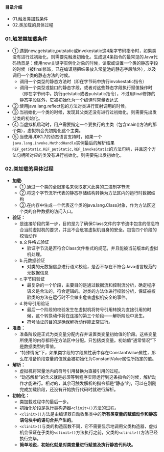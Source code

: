 #### 目录介绍
- 01.触发类加载条件
- 02.类加载的具体过程




### 01.触发类加载条件
- ①.遇到new,getstatic,putstatic或invokestatic这4条字节码指令时，如果类没有进行过初始化，则需要先触发初始化。生成这4条指令的最常见的Java代码场景是：使用new关键字实例化对象的时候，读取或设置一个类的静态字段的时候（被final修饰，已在编译期把结果放入常量池的静态字段除外），以及调用一个类的静态方法的时候。
    - 调用一个类型的静态方法时（即在字节码中执行invokestatic指令）
    - 调用一个类型或接口的静态字段，或者对这些静态字段执行赋值操作时（即在字节码中，执行getstatic或者putstatic指令），不过用final修饰的静态字段除外，它被初始化为一个编译时常量表达式
- ②.使用java.lang.reflect包的方法对类进行反射调用的时候。
- ③.当初始化一个类的时候，发现其父类还没有进行过初始化，则需要先出发父类的初始化。
- ④.当虚拟机启动时，用户需要指定一个要执行的主类（包含main()方法的那个类），虚拟机会先初始化这个主类。
- ⑤.当使用JDK1.7的动态语言支持时，如果一个`java.lang.invoke.MethodHandle`实例最后的解析结果`REF_getStatic,REF_putStatic,REF_invokeStatic`的方法句柄，并且这个方法句柄所对应的类没有进行初始化，则需要先出发初始化。



### 02.类加载的具体过程
- **加载:**
    - ①.通过一个类的全限定名来获取定义此类的二进制字节流
    - ②.将这个字节流所代表的静态存储结构转换为方法区内的运行时数据结构
    - ③.在内存中生成一个代表这个类的java.lang.Class对象，作为方法区这个类的各种数据的访问入口。
- **验证：**
    - 是连接阶段的第一步，目的是为了确保Class文件的字节流中包含的信息符合当前虚拟机的要求，并且不会危害虚拟机自身的安全。包含四个阶段的校验动作
    - a.文件格式验证
        - 验证字节流是否符合Class文件格式的规范，并且能被当前版本的虚拟机处理。
    - b.元数据验证
        - 对类的元数据信息进行语义校验，是否不存在不符合Java语言规范的元数据信息
    - c.字节码验证
        - 最复杂的一个阶段，主要目的是通过数据流和控制流分析，确定程序语义是合法的，符合逻辑的。对类的方法体进行校验分析，保证被校验类的方法在运行时不会做出危害虚拟机安全的事件。
    - d.符号引用验证
        - 最后一个阶段的校验发生在虚拟机将符号引用转换为直接引用的时候，这个转换动作将在连接的第三个阶段——解析阶段中发生。
        - 符号验证的目的是确保解析动作能正常进行。
- **准备：**
    - 准备阶段是正式为类变量分配内存并设置类变量初始值的阶段。这些变量所使用的内存都将在方法区中分配。只包括类变量。初始值“通常情况”下是数据类型的零值。
    - “特殊情况”下，如果类字段的字段属性表中存在ConstantValue属性，那么在准备阶段变量的值就会被初始化为ConstantValue属性所指定的值。
- **解析：**
    - 虚拟机将常量池内的符号引用替换为直接引用的过程。
    - “动态解析”的含义就是必须等到程序实际运行到这条指令的时候，解析动作才能进行。相对的，其余可触发解析的指令都是“静态”的，可以在刚刚完成加载阶段，还没有开始执行代码时就进行解析。
- **初始化：**
    - 类加载过程中的最后一步。
    - 初始化阶段是执行类构造器`<clinit>()`方法的过程。
    - `<clinit>()`方法是由编译器自动收集类中的**所有类变量的赋值动作和静态语句块中的语句合并产生的**。
    - `<clinit>()`与类的构造函数不同，它不需要显示地调用父类构造器，虚拟机会保证在子类的`<clinit>()`方法执行之前，父类的`<clinit>()`方法已经执行完毕。
    - **简单地说，初始化就是对类变量进行赋值及执行静态代码块。**






